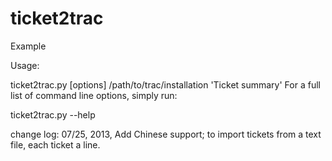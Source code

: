 ticket2trac
===========

Example

Usage:

ticket2trac.py [options] /path/to/trac/installation 'Ticket summary'
For a full list of command line options, simply run:

ticket2trac.py --help


change log:
07/25, 2013, Add Chinese support; to import tickets from a text file, each ticket a line.
